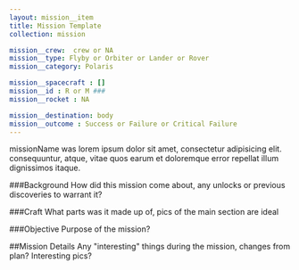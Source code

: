 ```yaml
---
layout: mission__item
title: Mission Template
collection: mission

mission__crew:  crew or NA
mission__type: Flyby or Orbiter or Lander or Rover
mission__category: Polaris

mission__spacecraft : []
mission__id : R or M ###
mission__rocket : NA

mission__destination: body
mission__outcome : Success or Failure or Critical Failure
---
```

<!-- small intro, delete comment -->
missionName was lorem ipsum dolor sit amet, consectetur adipisicing elit. consequuntur, atque, vitae quos earum et doloremque error repellat illum dignissimos itaque.

###Background
How did this mission come about, any unlocks or previous discoveries to warrant it?

###Craft
What parts was it made up of, pics of the main section are ideal

###Objective
Purpose of the mission?

##Mission Details
Any "interesting" things during the mission, changes from plan? Interesting pics?
